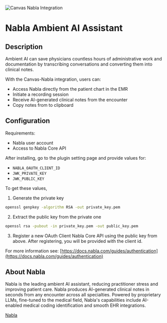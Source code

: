 ![Canvas Nabla Integration](https://images.prismic.io/canvas-website/Z-K-2HdAxsiBv4Qs_Nabla_logo_200px.png?auto=format,compress)

# Nabla Ambient AI Assistant


## Description

Ambient AI can save physicians countless hours of administrative work and documentation by transcribing conversations and converting them into clinical notes.

With the Canvas-Nabla integration, users can:
- Access Nabla directly from the patient chart in the EMR
- Initiate a recording session
- Receive AI-generated clinical notes from the encounter
- Copy notes from to clipboard


## Configuration

Requirements:
- Nabla user account
- Access to Nabla Core API

After installing, go to the plugin setting page and provide values for:

- `NABLA_OAUTH_CLIENT_ID`
- `JWK_PRIVATE_KEY`
- `JWK_PUBLIC_KEY`

To get these values, 

1. Generate the private key

```bash
openssl genpkey -algorithm RSA -out private_key.pem
```

2. Extract the public key from the private one

```bash
openssl rsa -pubout -in private_key.pem -out public_key.pem
```

3. Register a new OAuth Client Nabla Core API using the public key from above.
   After registering, you will be provided with the client id.

For more information see:
[https://docs.nabla.com/guides/authentication](https://docs.nabla.com/guides/authentication)

## About Nabla
Nabla is the leading ambient AI assistant, reducing practitioner stress and improving patient care. Nabla produces AI-generated clinical notes in seconds from any encounter across all specialties. Powered by proprietary LLMs, fine-tuned to the medical field, Nabla's capabilities include AI-enabled medical coding identification and smooth EHR integrations.

[Nabla](https://www.nabla.com/)

